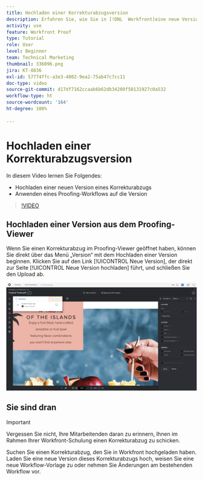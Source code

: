 ```yaml
---
title: Hochladen einer Korrekturabzugsversion
description: Erfahren Sie, wie Sie in [!DNL  Workfront]eine neue Version eines Korrekturabzugs hochladen und einen Proofing-Workflow auf die Version anwenden.
activity: use
feature: Workfront Proof
type: Tutorial
role: User
level: Beginner
team: Technical Marketing
thumbnail: 336096.png
jira: KT-8836
exl-id: 57774ffc-a3e3-4802-9ea2-75ab47c7cc11
doc-type: video
source-git-commit: d17df7162ccaab6b62db34209f50131927c0a532
workflow-type: ht
source-wordcount: '164'
ht-degree: 100%

---
```


# Hochladen einer Korrekturabzugsversion

In diesem Video lernen Sie Folgendes:

* Hochladen einer neuen Version eines Korrekturabzugs
* Anwenden eines Proofing-Workflows auf die Version

>[!VIDEO](https://video.tv.adobe.com/v/3441861/?quality=12&learn=on&enablevpops&captions=ger)

## Hochladen einer Version aus dem Proofing-Viewer

Wenn Sie einen Korrekturabzug im Proofing-Viewer geöffnet haben, können Sie direkt über das Menü „Version“ mit dem Hochladen einer Version beginnen. Klicken Sie auf den Link [!UICONTROL Neue Version], der direkt zur Seite [!UICONTROL Neue Version hochladen] führt, und schließen Sie den Upload ab.

![Ein Bild des Proofing-Viewers mit dem erweiterten Versionsmenü in der linken oberen Ecke und dem hervorgehobenen Link [!UICONTROL Neue Version].](assets/upload-version-from-viewer.png)

## Sie sind dran

>[!IMPORTANT]
>
>Vergessen Sie nicht, Ihre Mitarbeitenden daran zu erinnern, Ihnen im Rahmen Ihrer Workfront-Schulung einen Korrekturabzug zu schicken.

Suchen Sie einen Korrekturabzug, den Sie in Workfront hochgeladen haben. Laden Sie eine neue Version dieses Korrekturabzugs hoch, weisen Sie eine neue Workflow-Vorlage zu oder nehmen Sie Änderungen am bestehenden Workflow vor.

<!--
### Learn more 
* Create a new version of a proof
-->
